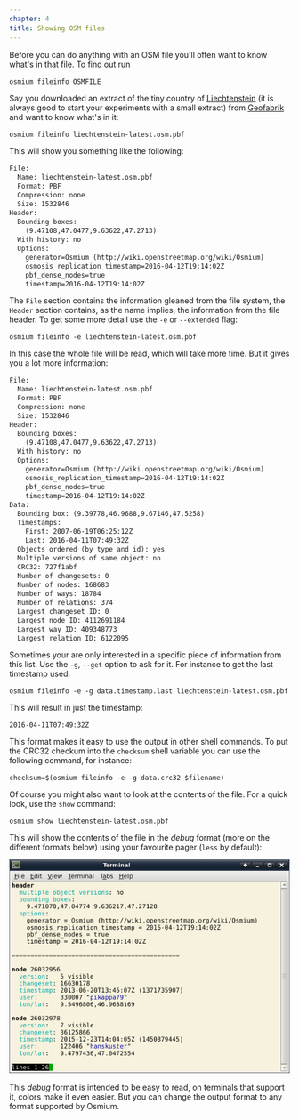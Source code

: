 ```yaml
---
chapter: 4
title: Showing OSM files
---
```


Before you can do anything with an OSM file you'll often want to know what's in
that file. To find out run

    osmium fileinfo OSMFILE

Say you downloaded an extract of the tiny country of
[Liechtenstein](https://www.openstreetmap.org/relation/1155955)
(it is always good to start your experiments with a small extract)
from [Geofabrik](http://download.geofabrik.de/)
and want to know what's in it:

    osmium fileinfo liechtenstein-latest.osm.pbf

This will show you something like the following:

    File:
      Name: liechtenstein-latest.osm.pbf
      Format: PBF
      Compression: none
      Size: 1532846
    Header:
      Bounding boxes:
        (9.47108,47.0477,9.63622,47.2713)
      With history: no
      Options:
        generator=Osmium (http://wiki.openstreetmap.org/wiki/Osmium)
        osmosis_replication_timestamp=2016-04-12T19:14:02Z
        pbf_dense_nodes=true
        timestamp=2016-04-12T19:14:02Z

The `File` section contains the information gleaned from the file system,
the `Header` section contains, as the name implies, the information from the
file header. To get some more detail use the `-e` or `--extended` flag:

    osmium fileinfo -e liechtenstein-latest.osm.pbf

In this case the whole file will be read, which will take more time. But it
gives you a lot more information:

    File:
      Name: liechtenstein-latest.osm.pbf
      Format: PBF
      Compression: none
      Size: 1532846
    Header:
      Bounding boxes:
        (9.47108,47.0477,9.63622,47.2713)
      With history: no
      Options:
        generator=Osmium (http://wiki.openstreetmap.org/wiki/Osmium)
        osmosis_replication_timestamp=2016-04-12T19:14:02Z
        pbf_dense_nodes=true
        timestamp=2016-04-12T19:14:02Z
    Data:
      Bounding box: (9.39778,46.9688,9.67146,47.5258)
      Timestamps:
        First: 2007-06-19T06:25:12Z
        Last: 2016-04-11T07:49:32Z
      Objects ordered (by type and id): yes
      Multiple versions of same object: no
      CRC32: 727f1abf
      Number of changesets: 0
      Number of nodes: 168683
      Number of ways: 18784
      Number of relations: 374
      Largest changeset ID: 0
      Largest node ID: 4112691184
      Largest way ID: 409348773
      Largest relation ID: 6122095

Sometimes your are only interested in a specific piece of information from this
list. Use the `-g`, `--get` option to ask for it. For instance to get the last
timestamp used:

    osmium fileinfo -e -g data.timestamp.last liechtenstein-latest.osm.pbf

This will result in just the timestamp:

    2016-04-11T07:49:32Z

This format makes it easy to use the output in other shell commands. To put the
CRC32 checkum into the `checksum` shell variable you can use the following
command, for instance:

    checksum=$(osmium fileinfo -e -g data.crc32 $filename)

Of course you might also want to look at the contents of the file. For a quick
look, use the `show` command:

    osmium show liechtenstein-latest.osm.pbf

This will show the contents of the file in the *debug* format (more on the
different formats below) using your favourite pager (`less` by default):

![osmium show](/osmium-tool/osmium-show.png)

This *debug* format is intended to be easy to read, on terminals that support
it, colors make it even easier. But you can change the output format to any
format supported by Osmium.

